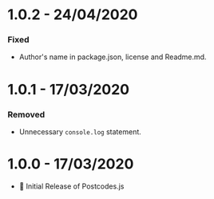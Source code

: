 # 1.0.2 - 24/04/2020

### Fixed

- Author's name in package.json, license and Readme.md.

# 1.0.1 - 17/03/2020

### Removed

- Unnecessary `console.log` statement.

# 1.0.0 - 17/03/2020

- 🎉 Initial Release of Postcodes.js
